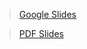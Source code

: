 > [Google Slides](https://docs.google.com/presentation/d/15se_MWukxRsxlZEx_MMZV6hlG-VVX3MF3V1JQpUyZ30/edit#slide=id.g656b02730f_1_128)

> [PDF Slides](https://cdn.cs50.net/2020/fall/lectures/7/lecture7.pdf)
